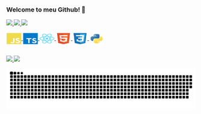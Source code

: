 ### Welcome to meu Github! 👋
 <div>
  <a href="https://github.com/Lucadecastro">
  <img height="180em" src=https://github-readme-stats.vercel.app/api?username=Lucadecastro&count_private=true&theme=dark&show_icons=true"/>
  <img height="180em" src="https://github-readme-stats.vercel.app/api/top-langs/?username=Lucadecastro&layout=compact&langs_count=7&theme=dark"/>
  <img height="180em" src="https://github-readme-stats.vercel.app/api/wakatime?username=Lucadecastro&theme=dark"/>
</div>
<div style="display: inline_block"><br>
  <img align="center" alt="Luca-Js" height="30" width="40" src="https://raw.githubusercontent.com/devicons/devicon/master/icons/javascript/javascript-plain.svg">
  <img align="center" alt="Luca-Ts" height="30" width="40" src="https://raw.githubusercontent.com/devicons/devicon/master/icons/typescript/typescript-plain.svg">
  <img align="center" alt="Luca-React" height="30" width="40" src="https://raw.githubusercontent.com/devicons/devicon/master/icons/react/react-original.svg">
  <img align="center" alt="Luca-HTML" height="30" width="40" src="https://raw.githubusercontent.com/devicons/devicon/master/icons/html5/html5-original.svg">
  <img align="center" alt="Luca-CSS" height="30" width="40" src="https://raw.githubusercontent.com/devicons/devicon/master/icons/css3/css3-original.svg">
  <img align="center" alt="Luca-Python" height="30" width="40" src="https://raw.githubusercontent.com/devicons/devicon/master/icons/python/python-original.svg">
</div>
  
  ##
 
<div>
  <a href="https://www.linkedin.com/in/luca-de-castro" target="_blank"><img src="https://img.shields.io/badge/-LinkedIn-%230077B5?style=for-the-badge&logo=linkedin&logoColor=white" target="_blank">
  </a> 
  <a href = "mailto:luucadecastro@gmail.com"><img src="https://img.shields.io/badge/-Gmail-%23333?style=for-the-badge&logo=gmail&logoColor=white" target="_blank">     </a>

  ![Snake animation](https://github.com/Lucadecastro/Lucadecastro/blob/output/github-contribution-grid-snake.svg)

</div>
